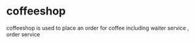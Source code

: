 # coffeeshop
coffeeshop is used to place an order for coffee including waiter service , order service
